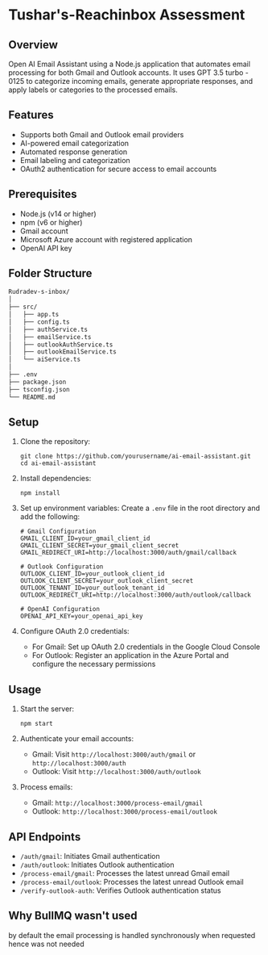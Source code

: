 # Tushar's-Reachinbox Assessment

## Overview
Open AI Email Assistant using a Node.js application that automates email processing for both Gmail and Outlook accounts. It uses GPT 3.5 turbo - 0125 to categorize incoming emails, generate appropriate responses, and apply labels or categories to the processed emails.

## Features
- Supports both Gmail and Outlook email providers
- AI-powered email categorization
- Automated response generation
- Email labeling and categorization
- OAuth2 authentication for secure access to email accounts

## Prerequisites
- Node.js (v14 or higher)
- npm (v6 or higher)
- Gmail account 
- Microsoft Azure account with registered application 
- OpenAI API key 

## Folder Structure
```bash
Rudradev-s-inbox/
│
├── src/
│   ├── app.ts
│   ├── config.ts
│   ├── authService.ts
│   ├── emailService.ts
│   ├── outlookAuthService.ts
│   ├── outlookEmailService.ts
│   └── aiService.ts
│
├── .env
├── package.json
├── tsconfig.json
└── README.md
```

## Setup

1. Clone the repository:
   ```
   git clone https://github.com/yourusername/ai-email-assistant.git
   cd ai-email-assistant
   ```

2. Install dependencies:
   ```
   npm install
   ```

3. Set up environment variables:
   Create a `.env` file in the root directory and add the following:

   ```
   # Gmail Configuration
   GMAIL_CLIENT_ID=your_gmail_client_id
   GMAIL_CLIENT_SECRET=your_gmail_client_secret
   GMAIL_REDIRECT_URI=http://localhost:3000/auth/gmail/callback

   # Outlook Configuration
   OUTLOOK_CLIENT_ID=your_outlook_client_id
   OUTLOOK_CLIENT_SECRET=your_outlook_client_secret
   OUTLOOK_TENANT_ID=your_outlook_tenant_id
   OUTLOOK_REDIRECT_URI=http://localhost:3000/auth/outlook/callback

   # OpenAI Configuration
   OPENAI_API_KEY=your_openai_api_key
   ```

4. Configure OAuth 2.0 credentials:
   - For Gmail: Set up OAuth 2.0 credentials in the Google Cloud Console
   - For Outlook: Register an application in the Azure Portal and configure the necessary permissions

## Usage

1. Start the server:
   ```
   npm start
   ```

2. Authenticate your email accounts:
   - Gmail: Visit `http://localhost:3000/auth/gmail` or `http://localhost:3000/auth`
   - Outlook: Visit `http://localhost:3000/auth/outlook`

3. Process emails:
   - Gmail: `http://localhost:3000/process-email/gmail`
   - Outlook: `http://localhost:3000/process-email/outlook`

## API Endpoints

- `/auth/gmail`: Initiates Gmail authentication
- `/auth/outlook`: Initiates Outlook authentication
- `/process-email/gmail`: Processes the latest unread Gmail email
- `/process-email/outlook`: Processes the latest unread Outlook email
- `/verify-outlook-auth`: Verifies Outlook authentication status


## Why BullMQ wasn't used
by default the email processing is handled synchronously when requested hence was not needed
